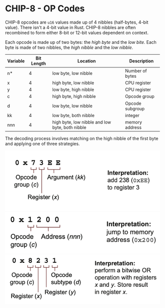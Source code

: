 # CHIP-8 - OP Codes

CHIP-8 opcodes are `u16` values made up of 4 nibbles (half-bytes, 4-bit value). There isn't a 4-bit value in Rust. CHIP-8 nibbles are often recombined to form either 8-bit or 12-bit values dependent on context.

Each opcode is made up of two bytes: the _high byte_ and the _low bite_. Each byte is made of two nibbles, the _high nibble_ and the _low nibble_.

| **Variable** | **Bit Length** | **Location**                                    | **Description** |
| ------------ | -------------- | ----------------------------------------------- | --------------- |
| n\*          | 4              | low byte, low nibble                            | Number of bytes |
| x            | 4              | high byte, low nibble                           | CPU register    |
| y            | 4              | low byte, high nibble                           | CPU register    |
| c            | 4              | high byte, high nibble                          | Opcode group    |
| d            | 4              | low byte, low nibble                            | Opcode subgroup |
| kk           | 4              | low byte, both nibble                           | integer         |
| nnn          | 4              | high byte, low nibble and low byte, both nibble | memory address  |

The decoding process involves matching on the high nibble of the first byte and applying one of three strategies.

![method 1](images/method-1.png)
![method 2](images/method-2.png)
![method 3](images/method-3.png)

